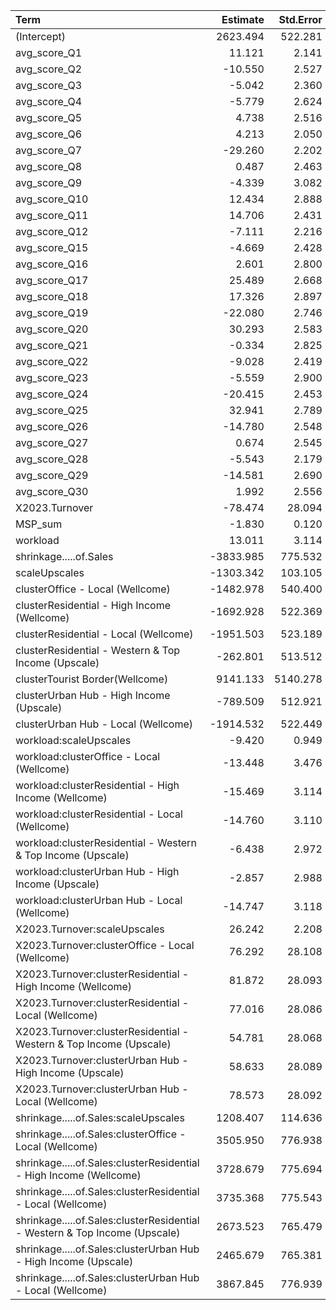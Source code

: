 |Term                                                                       |  Estimate| Std.Error| t.value| p.value|
|:--------------------------------------------------------------------------|---------:|---------:|-------:|-------:|
|(Intercept)                                                                |  2623.494|   522.281|   5.023|   0.000|
|avg_score_Q1                                                               |    11.121|     2.141|   5.195|   0.000|
|avg_score_Q2                                                               |   -10.550|     2.527|  -4.174|   0.000|
|avg_score_Q3                                                               |    -5.042|     2.360|  -2.136|   0.033|
|avg_score_Q4                                                               |    -5.779|     2.624|  -2.202|   0.028|
|avg_score_Q5                                                               |     4.738|     2.516|   1.883|   0.060|
|avg_score_Q6                                                               |     4.213|     2.050|   2.056|   0.040|
|avg_score_Q7                                                               |   -29.260|     2.202| -13.291|   0.000|
|avg_score_Q8                                                               |     0.487|     2.463|   0.198|   0.843|
|avg_score_Q9                                                               |    -4.339|     3.082|  -1.408|   0.159|
|avg_score_Q10                                                              |    12.434|     2.888|   4.305|   0.000|
|avg_score_Q11                                                              |    14.706|     2.431|   6.049|   0.000|
|avg_score_Q12                                                              |    -7.111|     2.216|  -3.209|   0.001|
|avg_score_Q15                                                              |    -4.669|     2.428|  -1.923|   0.054|
|avg_score_Q16                                                              |     2.601|     2.800|   0.929|   0.353|
|avg_score_Q17                                                              |    25.489|     2.668|   9.554|   0.000|
|avg_score_Q18                                                              |    17.326|     2.897|   5.981|   0.000|
|avg_score_Q19                                                              |   -22.080|     2.746|  -8.040|   0.000|
|avg_score_Q20                                                              |    30.293|     2.583|  11.730|   0.000|
|avg_score_Q21                                                              |    -0.334|     2.825|  -0.118|   0.906|
|avg_score_Q22                                                              |    -9.028|     2.419|  -3.732|   0.000|
|avg_score_Q23                                                              |    -5.559|     2.900|  -1.917|   0.055|
|avg_score_Q24                                                              |   -20.415|     2.453|  -8.323|   0.000|
|avg_score_Q25                                                              |    32.941|     2.789|  11.810|   0.000|
|avg_score_Q26                                                              |   -14.780|     2.548|  -5.801|   0.000|
|avg_score_Q27                                                              |     0.674|     2.545|   0.265|   0.791|
|avg_score_Q28                                                              |    -5.543|     2.179|  -2.544|   0.011|
|avg_score_Q29                                                              |   -14.581|     2.690|  -5.420|   0.000|
|avg_score_Q30                                                              |     1.992|     2.556|   0.779|   0.436|
|X2023.Turnover                                                             |   -78.474|    28.094|  -2.793|   0.005|
|MSP_sum                                                                    |    -1.830|     0.120| -15.253|   0.000|
|workload                                                                   |    13.011|     3.114|   4.179|   0.000|
|shrinkage.....of.Sales                                                     | -3833.985|   775.532|  -4.944|   0.000|
|scaleUpscales                                                              | -1303.342|   103.105| -12.641|   0.000|
|clusterOffice - Local (Wellcome)                                           | -1482.978|   540.400|  -2.744|   0.006|
|clusterResidential - High Income (Wellcome)                                | -1692.928|   522.369|  -3.241|   0.001|
|clusterResidential - Local (Wellcome)                                      | -1951.503|   523.189|  -3.730|   0.000|
|clusterResidential - Western & Top Income (Upscale)                        |  -262.801|   513.512|  -0.512|   0.609|
|clusterTourist Border(Wellcome)                                            |  9141.133|  5140.278|   1.778|   0.075|
|clusterUrban Hub - High Income (Upscale)                                   |  -789.509|   512.921|  -1.539|   0.124|
|clusterUrban Hub - Local (Wellcome)                                        | -1914.532|   522.449|  -3.665|   0.000|
|workload:scaleUpscales                                                     |    -9.420|     0.949|  -9.930|   0.000|
|workload:clusterOffice - Local (Wellcome)                                  |   -13.448|     3.476|  -3.869|   0.000|
|workload:clusterResidential - High Income (Wellcome)                       |   -15.469|     3.114|  -4.968|   0.000|
|workload:clusterResidential - Local (Wellcome)                             |   -14.760|     3.110|  -4.746|   0.000|
|workload:clusterResidential - Western & Top Income (Upscale)               |    -6.438|     2.972|  -2.166|   0.030|
|workload:clusterUrban Hub - High Income (Upscale)                          |    -2.857|     2.988|  -0.956|   0.339|
|workload:clusterUrban Hub - Local (Wellcome)                               |   -14.747|     3.118|  -4.730|   0.000|
|X2023.Turnover:scaleUpscales                                               |    26.242|     2.208|  11.886|   0.000|
|X2023.Turnover:clusterOffice - Local (Wellcome)                            |    76.292|    28.108|   2.714|   0.007|
|X2023.Turnover:clusterResidential - High Income (Wellcome)                 |    81.872|    28.093|   2.914|   0.004|
|X2023.Turnover:clusterResidential - Local (Wellcome)                       |    77.016|    28.086|   2.742|   0.006|
|X2023.Turnover:clusterResidential - Western & Top Income (Upscale)         |    54.781|    28.068|   1.952|   0.051|
|X2023.Turnover:clusterUrban Hub - High Income (Upscale)                    |    58.633|    28.089|   2.087|   0.037|
|X2023.Turnover:clusterUrban Hub - Local (Wellcome)                         |    78.573|    28.092|   2.797|   0.005|
|shrinkage.....of.Sales:scaleUpscales                                       |  1208.407|   114.636|  10.541|   0.000|
|shrinkage.....of.Sales:clusterOffice - Local (Wellcome)                    |  3505.950|   776.938|   4.513|   0.000|
|shrinkage.....of.Sales:clusterResidential - High Income (Wellcome)         |  3728.679|   775.694|   4.807|   0.000|
|shrinkage.....of.Sales:clusterResidential - Local (Wellcome)               |  3735.368|   775.543|   4.816|   0.000|
|shrinkage.....of.Sales:clusterResidential - Western & Top Income (Upscale) |  2673.523|   765.479|   3.493|   0.000|
|shrinkage.....of.Sales:clusterUrban Hub - High Income (Upscale)            |  2465.679|   765.381|   3.222|   0.001|
|shrinkage.....of.Sales:clusterUrban Hub - Local (Wellcome)                 |  3867.845|   776.939|   4.978|   0.000|

